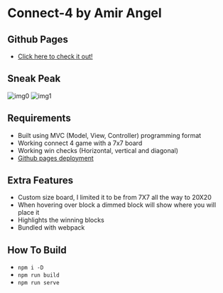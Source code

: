 # Connect-4 by Amir Angel

## Github Pages

- [Click here to check it out! ](https://17amir17.github.io/Connect-4/dist)

## Sneak Peak

![img0](https://i.imgur.com/BDgLKnG.png)
![img1](https://i.imgur.com/RAIj51T.png)

## Requirements

- Built using MVC (Model, View, Controller) programming format
- Working connect 4 game with a 7x7 board
- Working win checks (Horizontal, vertical and diagonal)
- [Github pages deployment](https://17amir17.github.io/Connect-4/dist)

## Extra Features

- Custom size board, I limited it to be from 7X7 all the way to 20X20
- When hovering over block a dimmed block will show where you will place it
- Highlights the winning blocks
- Bundled with webpack

## How To Build

- `npm i -D`
- `npm run build`
- `npm run serve`
